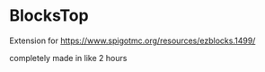 # BlocksTop

Extension for https://www.spigotmc.org/resources/ezblocks.1499/

completely made in like 2 hours
